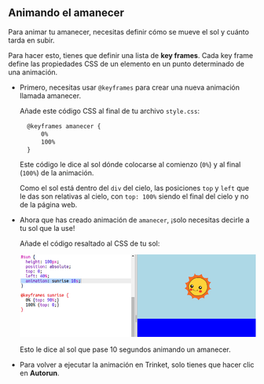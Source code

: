 ## Animando el amanecer

Para animar tu amanecer, necesitas definir cómo se mueve el sol y cuánto tarda en subir.

Para hacer esto, tienes que definir una lista de **key frames**. Cada key frame define las propiedades CSS de un elemento en un punto determinado de una animación.

+ Primero, necesitas usar `@keyframes` para crear una nueva animación llamada amanecer.
    
    Añade este código CSS al final de tu archivo `style.css`:
    
        @keyframes amanecer {
            0%
            100%
        }
        
    
    Este código le dice al sol dónde colocarse al comienzo (`0%`) y al final (`100%`) de la animación.
    
    Como el sol está dentro del `div` del cielo, las posiciones `top` y `left` que le das son relativas al cielo, con `top: 100%` siendo el final del cielo y no de la página web.

+ Ahora que has creado animación de `amanecer`, ¡solo necesitas decirle a tu sol que la use!
    
    Añade el código resaltado al CSS de tu sol:
    
    ![captura de pantalla](images/sunrise-sunrise.png)
    
    Esto le dice al sol que pase 10 segundos animando un amanecer.

+ Para volver a ejecutar la animación en Trinket, solo tienes que hacer clic en **Autorun**.